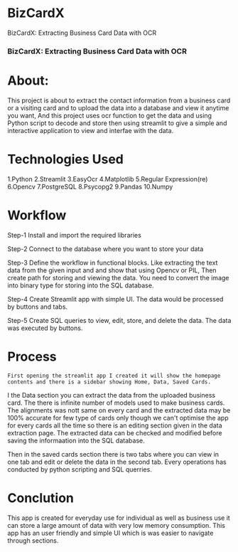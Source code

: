 # BizCardX
BizCardX: Extracting Business Card Data with OCR

### BizCardX: Extracting Business Card Data with OCR

# About:

This project is about to extract the contact information from a business card or a visiting card and to upload the data into a database and view it anytime you want, And this project uses ocr function to get the data and using Python script to decode and store then using streamlit to give a simple and interactive application to view and interfae with the data.

# Technologies Used

1.Python
2.Streamlit
3.EasyOcr
4.Matplotlib
5.Regular Expression(re)
6.Opencv
7.PostgreSQL
8.Psycopg2
9.Pandas
10.Numpy

# Workflow

Step-1
Install and import the required libraries

Step-2
Connect to the database where you want to store your data

Step-3
Define the workflow in functional blocks. Like extracting the text data from the given input and and show that using Opencv or PIL, 
Then create path for storing and viewing the data. You need to convert the image into binary type for storing into the SQL database.

Step-4
Create Streamlit app with simple UI. The data would be processed by buttons and tabs.

Step-5
Create SQL queries to view, edit, store, and delete the data. The data was executed by buttons.


# Process
    First opening the streamlit app I created it will show the homepage contents and there is a sidebar showing Home, Data, Saved Cards.
I the Data section you can extract the data from the uploaded business card. The there is infinite number of models used to make business cards. The alignments was nott same on every card and the extracted data may be 100% accurate for few type of cards only though we can't optimise the app for every cards all the time so there is an editing section given in the data extraction page. The extracted data can be checked and modified before saving the informaation into the SQL database. 

Then in the saved cards section there is two tabs where you can view in one tab and edit or delete the data in the second tab. Every operations has conducted by python scripting and SQL querries.


# Conclution
This app is created for everyday use for individual as well as business use it can store a large amount of data with very low memory consumption.
This app has an user friendly and simple UI which is was easier to navigate through sections.
